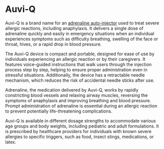 <!--
source: gpt-3 + jph editing
tags: adrenaline-emergencies medications brands
-->

# Auvi-Q

Auvi-Q is a brand name for an [adrenaline auto-injector](../adrenaline-auto-injector/) used to treat severe allergic reactions, including anaphylaxis. It delivers a single dose of adrenaline quickly and easily in emergency situations when an individual experiences symptoms such as difficulty breathing, swelling of the face or throat, hives, or a rapid drop in blood pressure.

The Auvi-Q device is compact and portable, designed for ease of use by individuals experiencing an allergic reaction or by their caregivers. It features voice-guided instructions that walk users through the injection process step by step, helping to ensure proper administration even in stressful situations. Additionally, the device has a retractable needle mechanism, which reduces the risk of accidental needle sticks after use.

Adrenaline, the medication delivered by Auvi-Q, works by rapidly constricting blood vessels and relaxing airway muscles, reversing the symptoms of anaphylaxis and improving breathing and blood pressure. Prompt administration of adrenaline is essential during an allergic reaction to prevent potentially life-threatening complications.

Auvi-Q is available in different dosage strengths to accommodate various age groups and body weights, including pediatric and adult formulations. It is prescribed by healthcare providers for individuals with known severe allergies to specific triggers, such as food, insect stings, medications, or latex.
